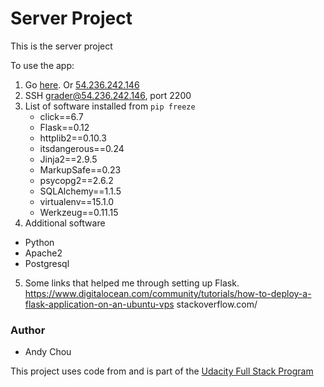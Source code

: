 
# Server Project

This is the server project

To use the app:
1. Go [here](http://54.236.242.146). Or [54.236.242.146](http://54.236.242.146)
2. SSH grader@54.236.242.146, port 2200
3. List of software installed from `pip freeze`
    - click==6.7
    - Flask==0.12
    - httplib2==0.10.3
    - itsdangerous==0.24
    - Jinja2==2.9.5
    - MarkupSafe==0.23
    - psycopg2==2.6.2
    - SQLAlchemy==1.1.5
    - virtualenv==15.1.0
    - Werkzeug==0.11.15
4. Additional software
- Python
- Apache2
- Postgresql

5. Some links that helped me through setting up Flask. https://www.digitalocean.com/community/tutorials/how-to-deploy-a-flask-application-on-an-ubuntu-vps
stackoverflow.com/

### Author
* Andy Chou

This project uses code from and is part of the [Udacity Full Stack Program](https://classroom.udacity.com/nanodegrees/nd004/syllabus)
